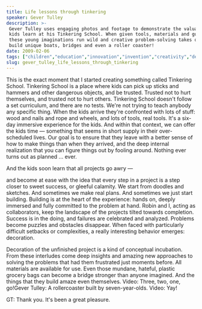 ```yaml
---
title: Life lessons through tinkering
speaker: Gever Tulley
description: >-
 Gever Tulley uses engaging photos and footage to demonstrate the valuable lessons
 kids learn at his Tinkering School. When given tools, materials and guidance,
 these young imaginations run wild and creative problem-solving takes over to
 build unique boats, bridges and even a roller coaster!
date: 2009-02-06
tags: ["children","education","innovation","invention","creativity","design"]
slug: gever_tulley_life_lessons_through_tinkering
---
```


This is the exact moment that I started creating something called Tinkering
School. Tinkering School is a place where kids can pick up sticks and hammers and other
dangerous objects, and be trusted. Trusted not to hurt themselves, and trusted not to hurt
others. Tinkering School doesn't follow a set curriculum, and there are no tests. We're
not trying to teach anybody any specific thing. When the kids arrive they're confronted
with lots of stuff: wood and nails and rope and wheels, and lots of tools, real tools.
It's a six-day immersive experience for the kids. And within that context, we can offer
the kids time — something that seems in short supply in their over-scheduled lives. Our
goal is to ensure that they leave with a better sense of how to make things than when they
arrived, and the deep internal realization that you can figure things out by fooling
around. Nothing ever turns out as planned ... ever.

And the kids soon learn that all projects go awry — 

and become at ease with the idea that every step in a project is a step closer to sweet
success, or gleeful calamity. We start from doodles and sketches. And sometimes we make
real plans. And sometimes we just start building. Building is at the heart of the
experience: hands on, deeply immersed and fully committed to the problem at hand. Robin
and I, acting as collaborators, keep the landscape of the projects tilted towards
completion. Success is in the doing, and failures are celebrated and analyzed. Problems
become puzzles and obstacles disappear. When faced with particularly difficult setbacks or
complexities, a really interesting behavior emerges: decoration. 

Decoration of the unfinished project is a kind of conceptual incubation. From these
interludes come deep insights and amazing new approaches to solving the problems that had
them frustrated just moments before. All materials are available for use. Even those
mundane, hateful, plastic grocery bags can become a bridge stronger than anyone imagined.
And the things that they build amaze even themselves. Video: Three, two, one, go!Gever
Tulley: A rollercoaster built by seven-year-olds. Video: Yay! 

GT: Thank you. It's been a great pleasure. 

<!--
ad_duration=3.33
event="TED2009"
external_start_time=0
intro_duration=11.82
is_subtitle_required="False"
is_talk_featured="True"
language="en"
language_swap="False"
native_language="en"
number_of_related_talks=6
number_of_speakers=1
number_of_subtitled_videos=41
number_of_tags=6
number_of_talk_download_languages=42
number_of_talk_more_resources=0
number_of_talk_recommendations=0
number_of_talks_take_actions=0
post_ad_duration=0.83
published_timestamp="2009-06-30 01:00:00"
recording_date="2009-02-06"
speaker_description="Tinkerer"
speaker_is_published=1
speaker_name="Gever Tulley"
talk_name="Life lessons through tinkering"
talks_tags=["children","education","innovation","invention","creativity","design"]
url_audio="https://download.ted.com/talks/GeverTulley_2009.mp3?apikey=acme-roadrunner"
url_photo_speaker="https://pe.tedcdn.com/images/ted/582a8f095b24be2578562967d0fb4fd9ac33b20f_254x191.jpg"
url_photo_talk="https://pe.tedcdn.com/images/ted/99609_800x600.jpg"
url_webpage="https://www.ted.com/talks/gever_tulley_life_lessons_through_tinkering"
video_type_name="TED Stage Talk"
-->